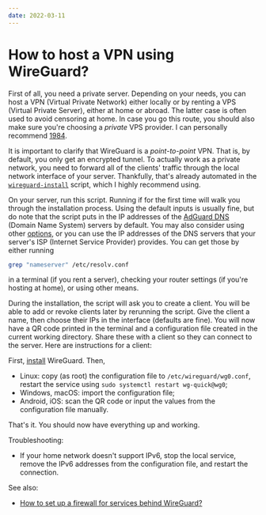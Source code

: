 ```yaml
---
date: 2022-03-11
---
```


# How to host a VPN using WireGuard?

<!-- separator -->

First of all, you need a private server. Depending on your needs, you can host a VPN (Virtual Private Network) either locally or by renting a VPS (Virtual Private Server), either at home or abroad. The latter case is often used to avoid censoring at home. In case you go this route, you should also make sure you're choosing a *private* VPS provider. I can personally recommend [1984](https://www.1984hosting.com).

It is important to clarify that WireGuard is a *point-to-point* VPN. That is, by default, you only get an encrypted tunnel. To actually work as a private network, you need to forward all of the clients' traffic through the local network interface of your server. Thankfully, that's already automated in the [`wireguard-install`](https://github.com/angristan/wireguard-install) script, which I highly recommend using.

On your server, run this script. Running if for the first time will walk you through the installation process. Using the default inputs is usually fine, but do note that the script puts in the IP addresses of the [AdGuard DNS](https://adguard-dns.com) (Domain Name System) servers by default. You may also consider using other [options](https://www.privacyguides.org/dns), or you can use the IP addresses of the DNS servers that your server's ISP (Internet Service Provider) provides. You can get those by either running

```bash
grep "nameserver" /etc/resolv.conf
```

in a terminal (if you rent a server), checking your router settings (if you're hosting at home), or using other means.

During the installation, the script will ask you to create a client. You will be able to add or revoke clients later by rerunning the script. Give the client a name, then choose their IPs in the interface (defaults are fine). You will now have a QR code printed in the terminal and a configuration file created in the current working directory. Share these with a client so they can connect to the server. Here are instructions for a client:

First, [install](https://www.wireguard.com/install) WireGuard. Then,

- Linux: copy (as root) the configuration file to `/etc/wireguard/wg0.conf`, restart the service using `sudo systemctl restart wg-quick@wg0`;
- Windows, macOS: import the configuration file;
- Android, iOS: scan the QR code or input the values from the configuration file manually.

That's it. You should now have everything up and working.

Troubleshooting:

- If your home network doesn't support IPv6, stop the local service, remove the IPv6 addresses from the configuration file, and restart the connection.

See also:

- [How to set up a firewall for services behind WireGuard?](how-to-set-up-a-firewall-for-services-behind-wireguard.md)
